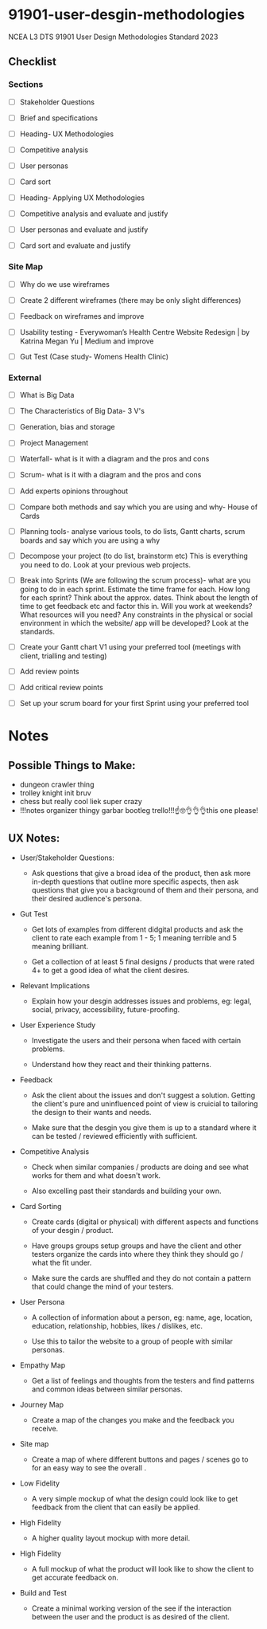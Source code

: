 # 91901-user-desgin-methodologies

NCEA L3 DTS 91901 User Design Methodologies Standard 2023

## Checklist

### Sections

- [ ] Stakeholder Questions 

- [ ] Brief and specifications 

- [ ] Heading- UX Methodologies  

- [ ] Competitive analysis 

- [ ] User personas 

- [ ] Card sort 

- [ ] Heading- Applying UX Methodologies   

- [ ] Competitive analysis and evaluate and justify  

- [ ] User personas and evaluate and justify  

- [ ] Card sort and evaluate and justify  

### Site Map  

- [ ] Why do we use wireframes 

- [ ] Create 2 different wireframes (there may be only slight differences) 

- [ ] Feedback  on wireframes and improve 

- [ ] Usability testing - Everywoman’s Health Centre Website Redesign | by Katrina Megan Yu | Medium and improve 

- [ ] Gut Test (Case study- Womens Health Clinic) 

### External  

- [ ] What is Big Data 

- [ ] The Characteristics of Big Data- 3 V's 

- [ ] Generation, bias and storage 

- [ ] Project Management 

- [ ] Waterfall- what is it with a diagram and the pros and cons 

- [ ] Scrum- what is it  with a diagram  and the pros and cons 

- [ ] Add experts opinions throughout 

- [ ] Compare both methods and say which you are using and why- House of Cards 

- [ ] Planning tools- analyse various tools, to do lists, Gantt charts, scrum boards and say which you are using a why 

- [ ] Decompose your project (to do list, brainstorm etc) This is everything you need to do. Look at your previous web projects. 

- [ ] Break into Sprints (We are following the scrum process)- what are you going to do in each sprint. Estimate the time frame for each. How long for each sprint? Think about the approx. dates. Think about the length of time to get feedback etc and factor this in. Will you work at weekends? What resources will you need? Any constraints in the physical or social environment in which the website/ app will be developed? Look at the standards.  

- [ ] Create your Gantt chart V1 using your preferred tool (meetings with client, trialling and testing) 

- [ ] Add review points 

- [ ] Add critical review points 

- [ ] Set up your scrum board for your first Sprint using your preferred tool 

# Notes

## Possible Things to Make:

- dungeon crawler thing
- trolley knight init bruv
- chess but really cool liek super crazy
- !!!notes organizer thingy garbar bootleg trello!!!☝️🤓👌👌👌this one please!


## UX Notes:

- User/Stakeholder Questions:

	- Ask questions that give a broad idea of the product, then ask more in-depth questions that outline more specific aspects, then ask questions that give you a background of them and their persona, and their desired audience's persona.


- Gut Test

	- Get lots of examples from different didgital products and ask the client to rate each example from 1 - 5; 1 meaning terrible and 5 meaning brilliant.

	- Get a collection of at least 5 final designs / products that were rated 4+ to get a good idea of what the client desires.


- Relevant Implications

	- Explain how your desgin addresses issues and problems, eg: legal, social, privacy, accessibility, future-proofing.


- User Experience Study

	- Investigate the users and their persona when faced with certain problems.

	- Understand how they react and their thinking patterns.


- Feedback

	- Ask the client about the issues and don't suggest a solution. Getting the client's pure and uninfluenced point of view is cruicial to tailoring the design to their wants and needs. 

	- Make sure that the desgin you give them is up to a standard where it can be tested / reviewed efficiently with sufficient.


- Competitive Analysis

	- Check when similar companies / products are doing and see what works for them and what doesn't work. 

	- Also excelling past their standards and building your own.


- Card Sorting

	- Create cards (digital or physical) with different aspects and functions of your desgin / product. 

	- Have groups groups setup groups and have the client and other testers organize the cards into where they think they should go / what the fit under. 

	- Make sure the cards are shuffled and they do not contain a pattern that could change the mind of your testers.


- User Persona

	- A collection of information about a person, eg: name, age, location, education, relationship, hobbies, likes / dislikes, etc.

	- Use this to tailor the website to a group of people with similar personas.


- Empathy Map

	- Get a list of feelings and thoughts from the testers and find patterns and common ideas between similar personas.


- Journey Map

	- Create a map of the changes you make and the feedback you receive.


- Site map

	- Create a map of where different buttons and pages / scenes go to for an easy way to see the overall .


- Low Fidelity

	- A very simple mockup of what the design could look like to get feedback from the client that can easily be applied.


- High Fidelity

	- A higher quality layout mockup with more detail.


- High Fidelity

	- A full mockup of what the product will look like to show the client to get accurate feedback on.


- Build and Test

	- Create a minimal working version of the see if the interaction between the user and the product is as desired of the client.





